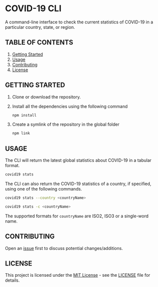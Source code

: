 # COVID-19 CLI

A command-line interface to check the current statistics of COVID-19 in a particular country, state, or region.

## TABLE OF CONTENTS
1. [Getting Started](#getting-started)
2. [Usage](#usage)
3. [Contributing](#contributing)
5. [License](#license)

## GETTING STARTED

1. Clone or download the repository.

2. Install all the dependencies using the following command

   ```bash
   npm install
   ```
   
3. Create a symlink of the repository in the global folder

   ```bash
   npm link
   ```

## USAGE

The CLI will return the latest global statistics about COVID-19 in a tabular format.

   ```bash
   covid19 stats
   ```

The CLI can also return the COVID-19 statistics of a country, if specified, using one of the following commands.

   ```bash
   covid19 stats --country <countryName>
   ```

   ```bash
   covid19 stats -c <countryName>
   ```

The supported formats for `countryName` are ISO2, ISO3 or a single-word name.

## CONTRIBUTING

Open an [issue](https://github.com/dmahajan980/covid19/issues) first to discuss potential changes/additions.

## LICENSE

This project is licensed under the [MIT License](https://opensource.org/licenses/MIT) - see the [LICENSE](https://github.com/dmahajan980/covid19-cli/blob/master/LICENSE) file for details.
